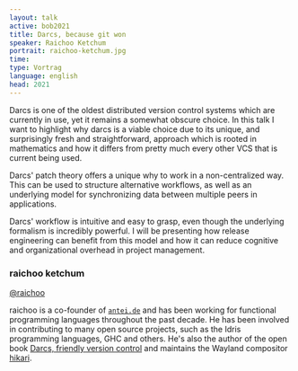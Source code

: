 ```yaml
---
layout: talk
active: bob2021
title: Darcs, because git won
speaker: Raichoo Ketchum
portrait: raichoo-ketchum.jpg
time: 
type: Vortrag
language: english
head: 2021
---
```


Darcs is one of the oldest distributed version control systems which
are currently in use, yet it remains a somewhat obscure choice. In
this talk I want to highlight why darcs is a viable choice due to its
unique, and surprisingly fresh and straightforward, approach which is
rooted in mathematics and how it differs from pretty much every other
VCS that is current being used.

Darcs' patch theory offers a unique why to work in a non-centralized
way. This can be used to structure alternative workflows, as well as
an underlying model for synchronizing data between multiple peers in
applications.

Darcs' workflow is intuitive and easy to grasp, even though the
underlying formalism is incredibly powerful. I will be presenting how
release engineering can benefit from this model and how it can reduce
cognitive and organizational overhead in project management.

### raichoo ketchum

[@raichoo](http://www.twitter.com/raichoo)

raichoo is a co-founder of [`antei.de`](http://antei.de) and has been working
for functional programming languages throughout the past decade. He
has been involved in contributing to many open source projects, such
as the Idris programming languages, GHC and others. He's also the
author of the open book [Darcs, friendly version control](https://darcsbook.acmelabs.space/) and
maintains the Wayland compositor [hikari](https://hikari.acmelabs.space/).


